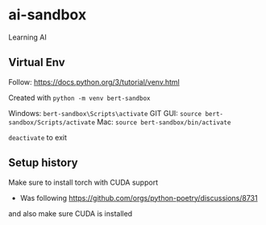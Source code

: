 # ai-sandbox
Learning AI

## Virtual Env

Follow: https://docs.python.org/3/tutorial/venv.html

Created with `python -m venv bert-sandbox`

Windows: `bert-sandbox\Scripts\activate`
GIT GUI: `source bert-sandbox/Scripts/activate`
Mac: `source bert-sandbox/bin/activate`

`deactivate` to exit

## Setup history

Make sure to install torch with CUDA support
* Was following https://github.com/orgs/python-poetry/discussions/8731

and also make sure CUDA is installed
